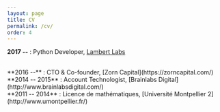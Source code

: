 ```yaml
---
layout: page
title: CV
permalink: /cv/
order: 4
---
```


**2017 --**
:   Python Developer, [Lambert Labs](https://www.linkedin.com/company/lambertlabs)

<br>
**2016 --**
:   CTO & Co-founder, [Zorn Capital](https://zorncapital.com/)

<br>
**2014 -- 2015**
:   Account Technologist, [Brainlabs Digital](http://www.brainlabsdigital.com/)

<br>
**2011 -- 2014**
:   Licence de mathématiques, [Université Montpellier 2](http://www.umontpellier.fr/)
